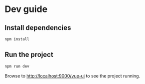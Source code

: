 # Dev guide

## Install dependencies
```bash
npm install
```

## Run the project
```bash
npm run dev
```

Browse to [http://localhost:9000/vue-ui](http://localhost:9000/vue-ui) to see the project running.
